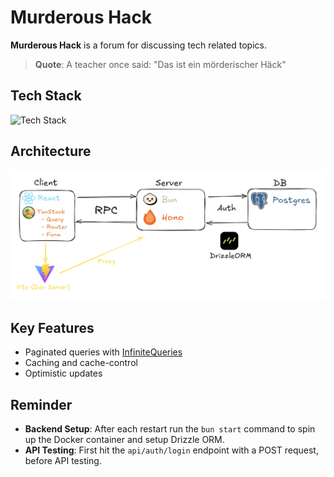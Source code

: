 # Murderous Hack

**Murderous Hack** is a forum for discussing tech related topics.

> **Quote**: A teacher once said: "Das ist ein mörderischer Häck"

## Tech Stack

![Tech Stack](https://go-skill-icons.vercel.app/api/icons?i=ts,react,reactquery,bun,hono,drizzle,postgres,vite,shadcn)

## Architecture

![Architecture](./images/murderous-hack-architecture.png)

## Key Features

- Paginated queries with [InfiniteQueries](https://tanstack.com/query/latest/docs/framework/react/guides/infinite-queries)
- Caching and cache-control
- Optimistic updates

## Reminder

- **Backend Setup**: After each restart run the `bun start` command to spin up the Docker container and setup Drizzle ORM.
- **API Testing**: First hit the `api/auth/login` endpoint with a POST request, before API testing.
